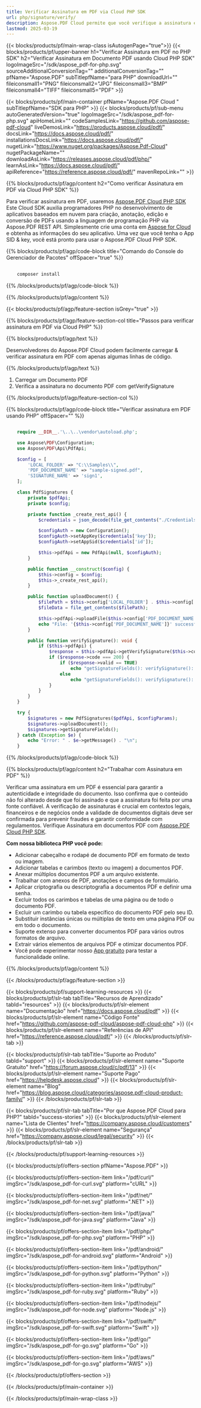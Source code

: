 ```yaml
---
title: Verificar Assinatura em PDF via Cloud PHP SDK
url: php/signature/verify/
description: Aspose.PDF Cloud permite que você verifique a assinatura em Documento PDF. Confira o código-fonte PHP para verificar a assinatura em arquivo PDF.
lastmod: 2025-03-19
---
```


{{< blocks/products/pf/main-wrap-class isAutogenPage="true">}}
{{< blocks/products/pf/upper-banner h1="Verificar Assinatura em PDF no PHP SDK" h2="Verificar Assinatura em Documento PDF usando Cloud PHP SDK" logoImageSrc="/sdk/aspose_pdf-for-php.svg" sourceAdditionalConversionTag="" additionalConversionTag="" pfName="Aspose.PDF" subTitlepfName="para PHP" downloadUrl="" fileiconsmall1="PNG" fileiconsmall2="JPG" fileiconsmall3="BMP" fileiconsmall4="TIFF" fileiconsmall5="PDF" >}}

{{< blocks/products/pf/main-container pfName="Aspose.PDF Cloud " subTitlepfName="SDK para PHP" >}}
{{< blocks/products/pf/sub-menu autoGeneratedVersion="true" logoImageSrc="/sdk/aspose_pdf-for-php.svg" apiHomeLink="" codeSamplesLink="https://github.com/aspose-pdf-cloud" liveDemosLink="https://products.aspose.cloud/pdf/" docsLink="https://docs.aspose.cloud/pdf/" installationsDocsLink="https://docs.aspose.cloud/pdf/" nugetLink="https://www.nuget.org/packages/Aspose.Pdf-Cloud" nugetPackageName="" downloadAsLink="https://releases.aspose.cloud/pdf/php/" learnAsLink="https://docs.aspose.cloud/pdf/" apiReference="https://reference.aspose.cloud/pdf/" mavenRepoLink="" >}}

{{% blocks/products/pf/agp/content h2="Como verificar Assinatura em PDF via Cloud PHP SDK" %}}

Para verificar assinatura em PDF, usaremos
[Aspose.PDF Cloud PHP SDK](https://products.aspose.cloud/pdf/php/)
Este Cloud SDK auxilia programadores PHP no desenvolvimento de aplicativos baseados em nuvem para criação, anotação, edição e conversão de PDFs usando a linguagem de programação PHP via Aspose.PDF REST API. Simplesmente crie uma conta em [Aspose for Cloud](https://dashboard.aspose.cloud/#/apps) e obtenha as informações do seu aplicativo. Uma vez que você tenha o App SID & key, você está pronto para usar o Aspose.PDF Cloud PHP SDK.

{{% blocks/products/pf/agp/code-block title="Comando do Console do Gerenciador de Pacotes" offSpacer="true" %}}

```bash
     
    composer install

```

{{% /blocks/products/pf/agp/code-block %}}

{{% /blocks/products/pf/agp/content %}}

{{< blocks/products/pf/agp/feature-section isGrey="true" >}}

{{% blocks/products/pf/agp/feature-section-col title="Passos para verificar assinatura em PDF via Cloud PHP" %}}

{{% blocks/products/pf/agp/text %}}

Desenvolvedores do Aspose.PDF Cloud podem facilmente carregar & verificar assinatura em PDF com apenas algumas linhas de código.

{{% /blocks/products/pf/agp/text %}}

1. Carregar um Documento PDF
1. Verifica a assinatura no documento PDF com getVerifySignature

{{% /blocks/products/pf/agp/feature-section-col %}}

{{% blocks/products/pf/agp/code-block title="Verificar assinatura em PDF usando PHP" offSpacer="" %}}

```php

    require __DIR__.'\..\..\vendor\autoload.php';

    use Aspose\PDF\Configuration;
    use Aspose\PDF\Api\PdfApi;

    $config = [
        'LOCAL_FOLDER' => "C:\\Samples\\",
        'PDF_DOCUMENT_NAME' => "sample-signed.pdf",
        'SIGNATURE_NAME' => 'sign1',
    ];

    class PdfSignatures {
        private $pdfApi;
        private $config;

        private function _create_rest_api() {
            $credentials = json_decode(file_get_contents("./Credentials/credentials.json"), true);

            $configAuth = new Configuration();
            $configAuth->setAppKey($credentials['key']);
            $configAuth->setAppSid($credentials['id']);

            $this->pdfApi = new PdfApi(null, $configAuth);
        }

        public function __construct($config) {
            $this->config = $config;
            $this->_create_rest_api();
        }

        public function uploadDocument() {
            $filePath = $this->config['LOCAL_FOLDER'] . $this->config['PDF_DOCUMENT_NAME'];
            $fileData = file_get_contents($filePath);

            $this->pdfApi->uploadFile($this->config['PDF_DOCUMENT_NAME'], $fileData);
            echo "File: '{$this->config['PDF_DOCUMENT_NAME']}' successfully uploaded.\n";
        }

        public function verifySignature(): void {
            if ($this->pdfApi) {
                $response = $this->pdfApi->getVerifySignature($this->config['PDF_DOCUMENT_NAME'], $this->config['SIGNATURE_NAME']);
                if ($response->code === 200) {
                    if ($response->valid == TRUE)
                        echo "getSignatureFields(): verifySignature(): Signature is VALID for the '" . $this->config['PDF_DOCUMENT_NAME'] . "' document.";
                    else
                        echo "getSignatureFields(): verifySignature(): Signature is NOT VALID for the '" . $this->config['PDF_DOCUMENT_NAME'] . "' document.";
                }
            }
        }
    }

    try {
        $signatures = new PdfSignatures($pdfApi, $configParams);
        $signatures->uploadDocument();
        $signatures->getSignatureFields();
    } catch (Exception $e) {
        echo "Error: " . $e->getMessage() . "\n";
    }
```

{{% /blocks/products/pf/agp/code-block %}}

{{% blocks/products/pf/agp/content h2="Trabalhar com Assinatura em PDF" %}}

Verificar uma assinatura em um PDF é essencial para garantir a autenticidade e integridade do documento. Isso confirma que o conteúdo não foi alterado desde que foi assinado e que a assinatura foi feita por uma fonte confiável. A verificação de assinaturas é crucial em contextos legais, financeiros e de negócios onde a validade de documentos digitais deve ser confirmada para prevenir fraudes e garantir conformidade com regulamentos.
Verifique Assinatura em documentos PDF com [Aspose.PDF Cloud PHP SDK](https://products.aspose.cloud/pdf/php/).

**Com nossa biblioteca PHP você pode:**

+ Adicionar cabeçalho e rodapé de documento PDF em formato de texto ou imagem.
+ Adicionar tabelas e carimbos (texto ou imagem) a documentos PDF.
+ Anexar múltiplos documentos PDF a um arquivo existente.
+ Trabalhar com anexos de PDF, anotações e campos de formulário.
+ Aplicar criptografia ou descriptografia a documentos PDF e definir uma senha.
+ Excluir todos os carimbos e tabelas de uma página ou de todo o documento PDF.
+ Excluir um carimbo ou tabela específico do documento PDF pelo seu ID.
+ Substituir instâncias únicas ou múltiplas de texto em uma página PDF ou em todo o documento.
+ Suporte extenso para converter documentos PDF para vários outros formatos de arquivo.
+ Extrair vários elementos de arquivos PDF e otimizar documentos PDF.
+ Você pode experimentar nosso [App gratuito](https://products.aspose.app/pdf/family) para testar a funcionalidade online.

{{% /blocks/products/pf/agp/content %}}

{{< /blocks/products/pf/agp/feature-section >}}

{{< blocks/products/pf/support-learning-resources >}}
{{< blocks/products/pf/slr-tab tabTitle="Recursos de Aprendizado" tabId="resources" >}}
{{< blocks/products/pf/slr-element name="Documentação" href="https://docs.aspose.cloud/pdf" >}}
{{< blocks/products/pf/slr-element name="Código Fonte" href="https://github.com/aspose-pdf-cloud/aspose-pdf-cloud-php" >}}
{{< blocks/products/pf/slr-element name="Referências de API" href="https://reference.aspose.cloud/pdf/" >}}
{{< /blocks/products/pf/slr-tab >}}

{{< blocks/products/pf/slr-tab tabTitle="Suporte ao Produto" tabId="support" >}}
{{< blocks/products/pf/slr-element name="Suporte Gratuito" href="https://forum.aspose.cloud/c/pdf/13" >}}
{{< blocks/products/pf/slr-element name="Suporte Pago" href="https://helpdesk.aspose.cloud" >}}
{{< blocks/products/pf/slr-element name="Blog" href="https://blog.aspose.cloud/categories/aspose.pdf-cloud-product-family/" >}}
{{< /blocks/products/pf/slr-tab >}}

{{< blocks/products/pf/slr-tab tabTitle="Por que Aspose.PDF Cloud para PHP?" tabId="success-stories" >}}
{{< blocks/products/pf/slr-element name="Lista de Clientes" href="https://company.aspose.cloud/customers" >}}
{{< blocks/products/pf/slr-element name="Segurança" href="https://company.aspose.cloud/legal/security" >}}
{{< /blocks/products/pf/slr-tab >}}

{{< /blocks/products/pf/support-learning-resources >}}

{{< blocks/products/pf/offers-section pfName="Aspose.PDF" >}}

{{< blocks/products/pf/offers-section-item link="/pdf/curl/" imgSrc="/sdk/aspose_pdf-for-curl.svg" platform="cURL" >}}

{{< blocks/products/pf/offers-section-item link="/pdf/net/" imgSrc="/sdk/aspose_pdf-for-net.svg" platform=".NET" >}}

{{< blocks/products/pf/offers-section-item link="/pdf/java/" imgSrc="/sdk/aspose_pdf-for-java.svg" platform="Java" >}}

{{< blocks/products/pf/offers-section-item link="/pdf/php/" imgSrc="/sdk/aspose_pdf-for-php.svg" platform="PHP" >}}

{{< blocks/products/pf/offers-section-item link="/pdf/android/" imgSrc="/sdk/aspose_pdf-for-android.svg" platform="Android" >}}

{{< blocks/products/pf/offers-section-item link="/pdf/python/" imgSrc="/sdk/aspose_pdf-for-python.svg" platform="Python" >}}

{{< blocks/products/pf/offers-section-item link="/pdf/ruby/" imgSrc="/sdk/aspose_pdf-for-ruby.svg" platform="Ruby" >}}

{{< blocks/products/pf/offers-section-item link="/pdf/nodejs/" imgSrc="/sdk/aspose_pdf-for-node.svg" platform="Node.js" >}}

{{< blocks/products/pf/offers-section-item link="/pdf/swift/" imgSrc="/sdk/aspose_pdf-for-swift.svg" platform="Swift" >}}

{{< blocks/products/pf/offers-section-item link="/pdf/go/" imgSrc="/sdk/aspose_pdf-for-go.svg" platform="Go" >}}

{{< blocks/products/pf/offers-section-item link="/pdf/aws/" imgSrc="/sdk/aspose_pdf-for-go.svg" platform="AWS" >}}

{{< /blocks/products/pf/offers-section >}}

<!-- aboutfile Ends -->

{{< /blocks/products/pf/main-container >}}

{{< /blocks/products/pf/main-wrap-class >}}
